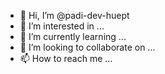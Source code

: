 - 👋 Hi, I’m @padi-dev-huept
- 👀 I’m interested in ...
- 🌱 I’m currently learning ...
- 💞️ I’m looking to collaborate on ...
- 📫 How to reach me ...

<!---
padi-dev-huept/padi-dev-huept is a ✨ special ✨ repository because its `README.md` (this file) appears on your GitHub profile.
You can click the Preview link to take a look at your changes.
--->
